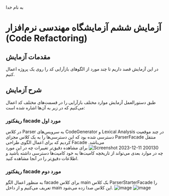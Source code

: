 به نام خدا

# آزمایش ششم آزمایشگاه مهندسی نرم‌افزار (Code Refactoring)
## مقدمات آزمایش
در این آزمایش قصد داریم تا چند مورد از الگو‌های بازآرایی کد را روی یک پروژه اعمال کنیم.
## شرح آزمایش
طبق دستورالعمل آزمایش موارد مختلف بازآرایی را در قسمت‌های مختلف کد اعمال می‌کنیم که در زیر به آن‌ها اشاره شده است:
### ریفکتور facade مورد اول
در کلاس Parser به سرویس‌های CodeGenerator و Lexical Analysis در چند موقعیت دسترسی شده بود که این‌ دسترسی‌ها را به یک کلاس مجزای ParserFacade منتقل کردیم که برای اعمال الگوی طراحی Facade می‌باشد.
![Screenshot 2023-12-11 200130](https://github.com/kianomoomi/SELab6/assets/59165380/bcbc3ab3-0ae3-43ce-8378-f46e81cca7d7)
برای مشاهده دقیق‌تر تغییرات چه در این مورد چه در موارد بعدی می‌تواند از تاریخچه کامیت‌ها به خود کامیت‌ها دسترسی داشته باشید و اطلاعات دقیق‌تر را در آنجا مشاهده کنید.
### ریفکتور facade مورد دوم
به منظور اعمال الگو facade برای کلاس main بک کلاس ParserStarterFacade را تعریف می‌کنیم و از داخل main این کلاس صدا زده می‌شود.
![image](https://github.com/kianomoomi/SELab6/assets/59165380/bf407573-5003-4ab3-9a7a-c17f1087229d)
![image](https://github.com/kianomoomi/SELab6/assets/59165380/996b0d56-7b1f-45c8-9a5f-fb16839a6e52)
